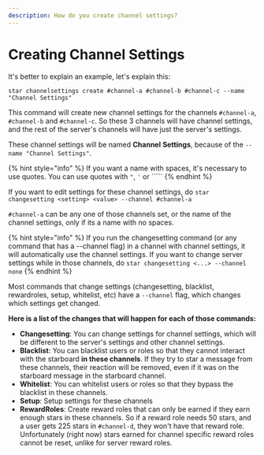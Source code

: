 ```yaml
---
description: How do you create channel settings?
---
```


# Creating Channel Settings

It's better to explain an example, let's explain this:

`star channelsettings create #channel-a #channel-b #channel-c --name "Channel Settings"` 

This command will create new channel settings for the channels `#channel-a`, `#channel-b` and `#channel-c`. So these 3 channels will have channel settings, and the rest of the server's channels will have just the server's settings.

These channel settings will be named **Channel** **Settings**, because of the `--name "Channel Settings"`.

{% hint style="info" %}
If you want a name with spaces, it's necessary to use quotes. You can use quotes with `"`, `'` or `````
{% endhint %}

If you want to edit settings for these channel settings, do `star changesetting <setting> <value> --channel #channel-a` 

`#channel-a` can be any one of those channels set, or the name of the channel settings, only if its a name with no spaces.

{% hint style="info" %}
If you run the changesetting command \(or any command that has a --channel flag\) in a channel with channel settings, it will automatically use the channel settings. If you want to change server settings while in those channels, do `star changesetting <...> --channel none`
{% endhint %}

Most commands that change settings \(changesetting, blacklist, rewardroles, setup, whitelist, etc\) have a `--channel` flag, which changes which settings get changed.

**Here is a list of the changes that will happen for each of those commands:** 

* **Changesetting**: You can change settings for channel settings, which will be different to the server's settings and other channel settings.
* **Blacklist**: You can blacklist users or roles so that they cannot interact with the starboard **in these channels**. If they try to star a message from these channels, their reaction will be removed, even if it was on the starboard message in the starboard channel.
* **Whitelist**: You can whitelist users or roles so that they bypass the blacklist in these channels.
* **Setup**: Setup settings for these channels
* **RewardRoles**: Create reward roles that can only be earned if they earn enough stars in these channels. So if a reward role needs 50 stars, and a user gets 225 stars in `#channel-d`, they won't have that reward role. Unfortunately \(right now\) stars earned for channel specific reward roles cannot be reset, unlike for server reward roles.



